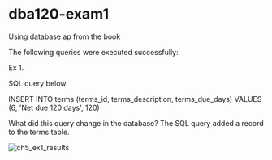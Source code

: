 # dba120-exam1

Using database ap from the book

The following queries were executed successfully:

Ex 1.

SQL query below

INSERT INTO terms (terms_id, terms_description, terms_due_days) VALUES (6, 'Net due 120 days', 120)

What did this query change in the database? The SQL query added a record to the terms table.

![ch5_ex1_results](https://user-images.githubusercontent.com/123834123/216790990-37ed44a1-4bcb-47ab-9aa9-4633dc6ec4a0.jpg)
